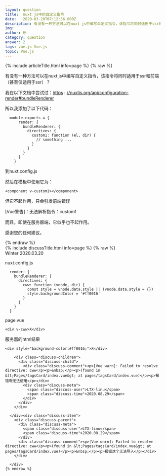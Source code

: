 ```yaml
---
layout: question
title:  nuxt js中的自定义指令
date:   2020-03-20T07:12:36.000Z
description: 有没有一种方法可以在nuxt js中编写自定义指令，该指令将同时适用于ssr和前端（甚至仅适用于ssr）？ 我在以下文档中尝试过：https    ...
img: 
author: 乐
category: question
answer: 2
tags: vue.js Vue.js
topic: Vue.js
---
```

<div class="article-root">
  <div class="article">
    {% include articleTitle.html info=page %}
    {% raw %}
    <div class="article-content"><p><font style="vertical-align: inherit;"><font style="vertical-align: inherit;">有没有一种方法可以在nuxt js中编写自定义指令，该指令将同时适用于ssr和前端（甚至仅适用于ssr）？ </font></font></p>

<p><font style="vertical-align: inherit;"><font style="vertical-align: inherit;">我在以下文档中尝试过：</font><a href="https://nuxtjs.org/api/configuration-render#bundleRenderer" rel="noreferrer"><font style="vertical-align: inherit;">https</font></a><font style="vertical-align: inherit;"> : 
 </font></font><a href="https://nuxtjs.org/api/configuration-render#bundleRenderer" rel="noreferrer"><font style="vertical-align: inherit;"><font style="vertical-align: inherit;">//nuxtjs.org/api/configuration-render#bundleRenderer</font></font></a></p>

<p><font style="vertical-align: inherit;"><font style="vertical-align: inherit;">所以我添加了以下代码：</font></font></p>

<pre><code>  module.exports = {<font></font>
      render: {<font></font>
        bundleRenderer: {<font></font>
          directives: {<font></font>
            custom1: function (el, dir) {<font></font>
              // something ...<font></font>
            }<font></font>
          }<font></font>
        }<font></font>
      }<font></font>
    }<font></font>
</code></pre>

<p><font style="vertical-align: inherit;"><font style="vertical-align: inherit;">到nuxt.config.js</font></font></p>

<p><font style="vertical-align: inherit;"><font style="vertical-align: inherit;">然后在模板中使用它为：</font></font></p>

<pre><code>&lt;component v-custom1&gt;&lt;/component&gt;
</code></pre>

<p><font style="vertical-align: inherit;"><font style="vertical-align: inherit;">但它不起作用，只会引发前端错误 </font></font></p>

<p><font style="vertical-align: inherit;"><font style="vertical-align: inherit;">[Vue警告]：无法解析指令：custom1</font></font></p>

<p><font style="vertical-align: inherit;"><font style="vertical-align: inherit;">而且，即使在服务器端，它似乎也不起作用。</font></font></p>

<p><font style="vertical-align: inherit;"><font style="vertical-align: inherit;">感谢您的任何建议。</font></font></p></div>
    {% endraw %}
  </div>

  <div class="discuss-wrapper">
    {% include discussTitle.html info=page %}
    {% raw %}
    <div class="discuss-item">
        <div class="discuss-parent">
          <div class="discuss-meta">
            <span class="discuss-user">Winter</span>
            <span class="discuss-time">2020.03.20</span>
          </div>
          <div class="discuss-comment"><p>nuxt.config.js</p><pre><code class="language-javascript">  render: {
    bundleRenderer: {
      directives: {
        cww: function (vnode, dir) {
          const style = vnode.data.style || (vnode.data.style = {})
          style.backgroundColor = '#ff0016'
        }
      }
    }
  }</code></pre><p>page.vue</p><pre><code class="language-javascript">&lt;div v-cww&gt;X&lt;/div&gt;</code></pre><p>服务器的html结果</p><pre><code class="language-xml">&lt;div style="background-color:#ff0016;"&gt;X&lt;/div&gt;</code></pre></div>
        </div>
        
        <div class="discuss-children">
          <div class="discuss-child">
            <div class="discuss-comment"><p>[Vue warn]: Failed to resolve directive: cww</p><p>&nbsp;</p><p>(found in &lt;Pages/tagsCard/index.vue&gt; at pages/tagsCard/index.vue)</p><p>报错啊无法使用</p></div>
            <div class="discuss-meta">
              <span class="discuss-user">LTX-linu</span>
              <span class="discuss-time">2020.08.29</span>
            </div>
          </div>
        </div>
        
      </div><div class="discuss-item">
        <div class="discuss-parent">
          <div class="discuss-meta">
            <span class="discuss-user">LTX-linu</span>
            <span class="discuss-time">2020.08.29</span>
          </div>
          <div class="discuss-comment"><p>[Vue warn]: Failed to resolve directive: cww</p><p>(found in &lt;Pages/tagsCard/index.vue&gt; at pages/tagsCard/index.vue)</p><p>&nbsp;</p><p>报错这个无法导入</p></div>
        </div>
        
      </div>
    {% endraw %}
  </div>
<div>
